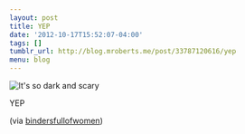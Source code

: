 ```yaml
---
layout: post
title: YEP
date: '2012-10-17T15:52:07-04:00'
tags: []
tumblr_url: http://blog.mroberts.me/post/33787120616/yep
menu: blog
---
```


![It's so dark and scary](http://31.media.tumblr.com/tumblr_mc0o17qE421rj8amio1_400.jpg)

YEP

(via [bindersfullofwomen](http://bindersfullofwomen.tumblr.com/post/33773618961))